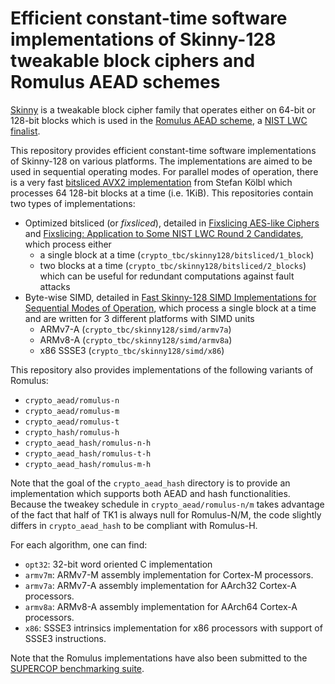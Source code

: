 # Efficient constant-time software implementations of Skinny-128 tweakable block ciphers and Romulus AEAD schemes

[Skinny](https://sites.google.com/site/skinnycipher/) is a tweakable block cipher family that operates either on 64-bit or 128-bit blocks which is used in the [Romulus AEAD scheme](https://romulusae.github.io/romulus), a [NIST LWC finalist](https://csrc.nist.gov/Projects/lightweight-cryptography/finalists).

This repository provides efficient constant-time software implementations of Skinny-128 on various platforms.
The implementations are aimed to be used in sequential operating modes. For parallel modes of operation, there is a very fast [bitsliced AVX2 implementation](https://github.com/kste/skinny_avx) from Stefan Kölbl which processes 64 128-bit blocks at a time (i.e. 1KiB).
This repositories contain two types of implementations:
* Optimized bitsliced (or *fixsliced*), detailed in [Fixslicing AES-like Ciphers](https://eprint.iacr.org/2020/1123.pdf) and [Fixslicing: Application to Some NIST LWC Round 2 Candidates](https://csrc.nist.gov/CSRC/media/Events/lightweight-cryptography-workshop-2020/documents/papers/fixslicing-lwc2020.pdf), which process either
    * a single block at a time (`crypto_tbc/skinny128/bitsliced/1_block`)
    * two blocks at a time (`crypto_tbc/skinny128/bitsliced/2_blocks`) which can be useful for redundant computations against fault attacks
* Byte-wise SIMD, detailed in [Fast Skinny-128 SIMD Implementations for Sequential Modes of Operation](), which process a single block at a time and are written for 3 different platforms with SIMD units
    * ARMv7-A (`crypto_tbc/skinny128/simd/armv7a`)
    * ARMv8-A (`crypto_tbc/skinny128/simd/armv8a`)
    * x86 SSSE3 (`crypto_tbc/skinny128/simd/x86`)

This repository also provides implementations of the following variants of Romulus:

- `crypto_aead/romulus-n`
- `crypto_aead/romulus-m`
- `crypto_aead/romulus-t`
- `crypto_hash/romulus-h`
- `crypto_aead_hash/romulus-n-h`
- `crypto_aead_hash/romulus-t-h`
- `crypto_aead_hash/romulus-m-h`

Note that the goal of the `crypto_aead_hash` directory is to provide an implementation which supports both AEAD and hash functionalities. Because the tweakey schedule in `crypto_aead/romulus-n/m` takes advantage of the fact that half of TK1 is always null for Romulus-N/M, the code slightly differs in `crypto_aead_hash` to be compliant with Romulus-H.

For each algorithm, one can find:

- `opt32`: 32-bit word oriented C implementation  
- `armv7m`: ARMv7-M assembly implementation for Cortex-M processors.
- `armv7a`: ARMv7-A assembly implementation for AArch32 Cortex-A processors.
- `armv8a`: ARMv8-A assembly implementation for AArch64 Cortex-A processors.
- `x86`: SSSE3 intrinsics implementation for x86 processors with support of SSSE3 instructions.

Note that the Romulus implementations have also been submitted to the [SUPERCOP benchmarking suite](https://bench.cr.yp.to/index.html).
